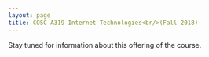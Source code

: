 ```yaml
---
layout: page
title: COSC A319 Internet Technologies<br/>(Fall 2018)
---
```

Stay tuned for information about this offering of the course.